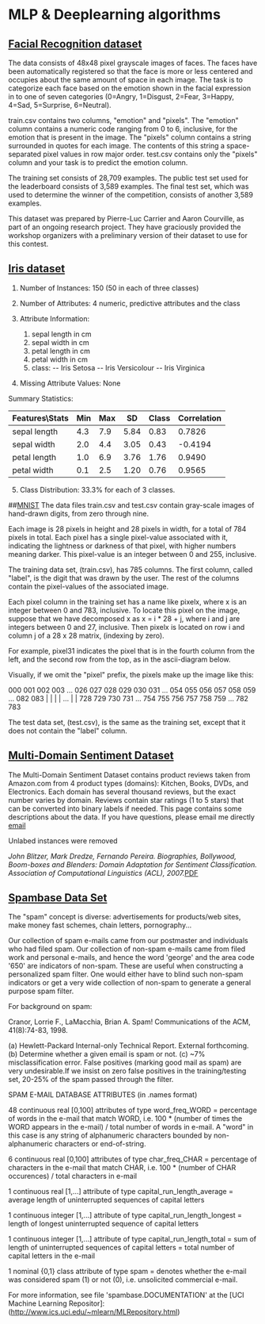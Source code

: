 # MLP & Deeplearning algorithms 


## [Facial Recognition dataset](https://www.kaggle.com/c/challenges-in-representation-learning-facial-expression-recognition-challenge/data) 

The data consists of 48x48 pixel grayscale images of faces. The faces have been automatically registered so that the face is more or less centered and occupies about the same amount of space in each image. The task is to categorize each face based on the emotion shown in the facial expression in to one of seven categories (0=Angry, 1=Disgust, 2=Fear, 3=Happy, 4=Sad, 5=Surprise, 6=Neutral).

train.csv contains two columns, "emotion" and "pixels". The "emotion" column contains a numeric code ranging from 0 to 6, inclusive, for the emotion that is present in the image. The "pixels" column contains a string surrounded in quotes for each image. The contents of this string a space-separated pixel values in row major order. test.csv contains only the "pixels" column and your task is to predict the emotion column.

The training set consists of 28,709 examples. The public test set used for the leaderboard consists of 3,589 examples. The final test set, which was used to determine the winner of the competition, consists of another 3,589 examples.

This dataset was prepared by Pierre-Luc Carrier and Aaron Courville, as part of an ongoing research project. They have graciously provided the workshop organizers with a preliminary version of their dataset to use for this contest.

## [Iris dataset](https://archive.ics.uci.edu/ml/machine-learning-databases/iris/) 
1. Number of Instances: 150 (50 in each of three classes)

2. Number of Attributes: 4 numeric, predictive attributes and the class

3. Attribute Information:
   1. sepal length in cm
   2. sepal width in cm
   3. petal length in cm
   4. petal width in cm
   5. class: 
      -- Iris Setosa
      -- Iris Versicolour
      -- Iris Virginica

4. Missing Attribute Values: None

Summary Statistics:

| Features\Stats  | Min | Max | SD   | Class | Correlation |
|-----------------|-----|-----|------|-------|-------------|
| sepal length    | 4.3 | 7.9 | 5.84 | 0.83  | 0.7826      |
| sepal width     | 2.0 | 4.4 | 3.05 | 0.43  | -0.4194     |
| petal length    | 1.0 | 6.9 | 3.76 | 1.76  | 0.9490      |
| petal width     | 0.1 | 2.5 | 1.20 | 0.76  | 0.9565      |

5. Class Distribution: 33.3% for each of 3 classes.

##[MNIST](https://www.kaggle.com/c/digit-recognizer/data)
The data files train.csv and test.csv contain gray-scale images of hand-drawn digits, from zero through nine.

Each image is 28 pixels in height and 28 pixels in width, for a total of 784 pixels in total. Each pixel has a single pixel-value associated with it, indicating the lightness or darkness of that pixel, with higher numbers meaning darker. This pixel-value is an integer between 0 and 255, inclusive.

The training data set, (train.csv), has 785 columns. The first column, called "label", is the digit that was drawn by the user. The rest of the columns contain the pixel-values of the associated image.

Each pixel column in the training set has a name like pixelx, where x is an integer between 0 and 783, inclusive. To locate this pixel on the image, suppose that we have decomposed x as x = i * 28 + j, where i and j are integers between 0 and 27, inclusive. Then pixelx is located on row i and column j of a 28 x 28 matrix, (indexing by zero).

For example, pixel31 indicates the pixel that is in the fourth column from the left, and the second row from the top, as in the ascii-diagram below.

Visually, if we omit the "pixel" prefix, the pixels make up the image like this:

000 001 002 003 ... 026 027
028 029 030 031 ... 054 055
056 057 058 059 ... 082 083
 |   |   |   |  ...  |   |
728 729 730 731 ... 754 755
756 757 758 759 ... 782 783

The test data set, (test.csv), is the same as the training set, except that it does not contain the "label" column.



## [Multi-Domain Sentiment Dataset](http://www.cs.jhu.edu/~mdredze/datasets/sentiment/index2.html)
The Multi-Domain Sentiment Dataset contains product reviews taken from Amazon.com from 4 product types (domains): Kitchen, Books, DVDs, and Electronics. Each domain has several thousand reviews, but the exact number varies by domain. Reviews contain star ratings (1 to 5 stars) that can be converted into binary labels if needed. This page contains some descriptions about the data. If you have questions, please email me directly [email](http://www.cs.jhu.edu/~mdredze/)

Unlabed instances were removed 

<cite>John Blitzer, Mark Dredze, Fernando Pereira. Biographies, Bollywood, Boom-boxes and Blenders: Domain Adaptation for Sentiment Classification. Association of Computational Linguistics (ACL), 2007.</cite>[PDF](http://www.cs.jhu.edu/~mdredze/publications/sentiment_acl07.pdf)


## [Spambase Data Set](https://archive.ics.uci.edu/ml/datasets/spambase)

The "spam" concept is diverse: advertisements for products/web sites, make money fast schemes, chain letters, pornography...

Our collection of spam e-mails came from our postmaster and individuals who had filed spam. Our collection of non-spam e-mails came from filed work and personal e-mails, and hence the word 'george' and the area code '650' are indicators of non-spam. These are useful when constructing a personalized spam filter. One would either have to blind such non-spam indicators or get a very wide collection of non-spam to generate a general purpose spam filter.

For background on spam:

Cranor, Lorrie F., LaMacchia, Brian A. Spam!
Communications of the ACM, 41(8):74-83, 1998.

(a) Hewlett-Packard Internal-only Technical Report. External forthcoming.
(b) Determine whether a given email is spam or not.
(c) ~7% misclassification error. False positives (marking good mail as spam) are very undesirable.If we insist on zero false positives in the training/testing set, 20-25% of the spam passed through the filter.

SPAM E-MAIL DATABASE ATTRIBUTES (in .names format)

48 continuous real [0,100] attributes of type word_freq_WORD 
= percentage of words in the e-mail that match WORD,
i.e. 100 * (number of times the WORD appears in the e-mail) / 
total number of words in e-mail.  A "word" in this case is any 
string of alphanumeric characters bounded by non-alphanumeric 
characters or end-of-string.

6 continuous real [0,100] attributes of type char_freq_CHAR
= percentage of characters in the e-mail that match CHAR,
i.e. 100 * (number of CHAR occurences) / total characters in e-mail

1 continuous real [1,...] attribute of type capital_run_length_average
= average length of uninterrupted sequences of capital letters

1 continuous integer [1,...] attribute of type capital_run_length_longest
= length of longest uninterrupted sequence of capital letters

1 continuous integer [1,...] attribute of type capital_run_length_total
= sum of length of uninterrupted sequences of capital letters
= total number of capital letters in the e-mail

1 nominal {0,1} class attribute of type spam
= denotes whether the e-mail was considered spam (1) or not (0), 
i.e. unsolicited commercial e-mail.  

For more information, see file 'spambase.DOCUMENTATION' at the
[UCI Machine Learning Repositor]: (http://www.ics.uci.edu/~mlearn/MLRepository.html)
